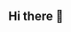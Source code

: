 ## Hi there 👋

<!--
**aniket-raikwar-dev/aniket-raikwar-dev** is a ✨ _special_ ✨ repository because its `README.md` (this file) appears on your GitHub profile.

Here are some ideas to get you started:

- 🔭 I’m currently working on York IE
- 🌱 I’m currently learning Backend
- 👯 I’m looking to collaborate on Open Source
- 🤔 I’m looking for help with JavaScript
- 💬 Ask me about Web Dev
- 📫 How to reach me: aniket.raikwar.101@gmail.com
- 😄 Pronouns: ...
- ⚡ Fun fact: ...
-->
